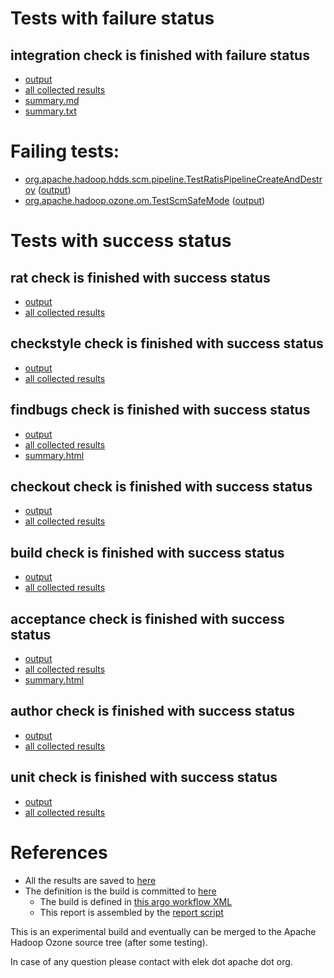 # Tests with failure status

## integration check is finished with failure status

   * [output](https://raw.githubusercontent.com/elek/ozone-ci-03/master/pr/pr-hdds-2373-jq4km/integration/output.log)
   * [all collected results](https://github.com/elek/ozone-ci-03/tree/master/pr/pr-hdds-2373-jq4km/integration)
   * [summary.md](https://github.com/elek/ozone-ci-03/tree/master/pr/pr-hdds-2373-jq4km/integration/summary.md)
   * [summary.txt](https://github.com/elek/ozone-ci-03/tree/master/pr/pr-hdds-2373-jq4km/integration/summary.txt)

# Failing tests: 

 * [org.apache.hadoop.hdds.scm.pipeline.TestRatisPipelineCreateAndDestroy](hadoop-ozone/integration-test/org.apache.hadoop.hdds.scm.pipeline.TestRatisPipelineCreateAndDestroy.txt) ([output](hadoop-ozone/integration-test/org.apache.hadoop.hdds.scm.pipeline.TestRatisPipelineCreateAndDestroy-output.txt))
 * [org.apache.hadoop.ozone.om.TestScmSafeMode](hadoop-ozone/integration-test/org.apache.hadoop.ozone.om.TestScmSafeMode.txt) ([output](hadoop-ozone/integration-test/org.apache.hadoop.ozone.om.TestScmSafeMode-output.txt))


# Tests with success status

## rat check is finished with success status

   * [output](https://raw.githubusercontent.com/elek/ozone-ci-03/master/pr/pr-hdds-2373-jq4km/rat/output.log)
   * [all collected results](https://github.com/elek/ozone-ci-03/tree/master/pr/pr-hdds-2373-jq4km/rat)


## checkstyle check is finished with success status

   * [output](https://raw.githubusercontent.com/elek/ozone-ci-03/master/pr/pr-hdds-2373-jq4km/checkstyle/output.log)
   * [all collected results](https://github.com/elek/ozone-ci-03/tree/master/pr/pr-hdds-2373-jq4km/checkstyle)


## findbugs check is finished with success status

   * [output](https://raw.githubusercontent.com/elek/ozone-ci-03/master/pr/pr-hdds-2373-jq4km/findbugs/output.log)
   * [all collected results](https://github.com/elek/ozone-ci-03/tree/master/pr/pr-hdds-2373-jq4km/findbugs)
   * [summary.html](https://elek.github.io/ozone-ci-03/pr/pr-hdds-2373-jq4km/findbugs/summary.html)


## checkout check is finished with success status

   * [output](https://raw.githubusercontent.com/elek/ozone-ci-03/master/pr/pr-hdds-2373-jq4km/checkout/output.log)
   * [all collected results](https://github.com/elek/ozone-ci-03/tree/master/pr/pr-hdds-2373-jq4km/checkout)


## build check is finished with success status

   * [output](https://raw.githubusercontent.com/elek/ozone-ci-03/master/pr/pr-hdds-2373-jq4km/build/output.log)
   * [all collected results](https://github.com/elek/ozone-ci-03/tree/master/pr/pr-hdds-2373-jq4km/build)


## acceptance check is finished with success status

   * [output](https://raw.githubusercontent.com/elek/ozone-ci-03/master/pr/pr-hdds-2373-jq4km/acceptance/output.log)
   * [all collected results](https://github.com/elek/ozone-ci-03/tree/master/pr/pr-hdds-2373-jq4km/acceptance)
   * [summary.html](https://elek.github.io/ozone-ci-03/pr/pr-hdds-2373-jq4km/acceptance/summary.html)


## author check is finished with success status

   * [output](https://raw.githubusercontent.com/elek/ozone-ci-03/master/pr/pr-hdds-2373-jq4km/author/output.log)
   * [all collected results](https://github.com/elek/ozone-ci-03/tree/master/pr/pr-hdds-2373-jq4km/author)


## unit check is finished with success status

   * [output](https://raw.githubusercontent.com/elek/ozone-ci-03/master/pr/pr-hdds-2373-jq4km/unit/output.log)
   * [all collected results](https://github.com/elek/ozone-ci-03/tree/master/pr/pr-hdds-2373-jq4km/unit)




# References

 * All the results are saved to [here](https://github.com/elek/ozone-ci-03/tree/master/pr/pr-hdds-2373-jq4km/)
 * The definition is the build is committed to [here](https://github.com/elek/argo-ozone)
    * The build is defined in [this argo workflow XML](https://github.com/elek/argo-ozone/blob/master/ozone-build.yaml)
    * This report is assembled by the [report script](https://github.com/elek/argo-ozone/blob/master/scripts/report.sh)

This is an experimental build and eventually can be merged to the Apache Hadoop Ozone source tree (after some testing).

In case of any question please contact with elek dot apache dot org.
